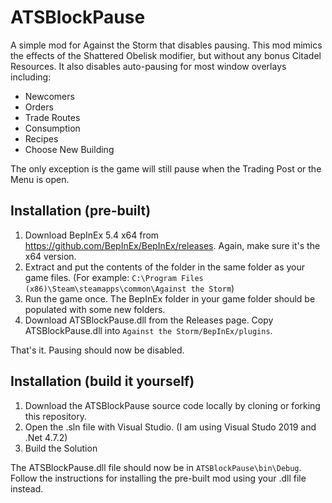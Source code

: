 # ATSBlockPause
A simple mod for Against the Storm that disables pausing. 
This mod mimics the effects of the Shattered Obelisk modifier, but without any bonus Citadel Resources.
It also disables auto-pausing for most window overlays including:

- Newcomers
- Orders
- Trade Routes
- Consumption
- Recipes
- Choose New Building

The only exception is the game will still pause when the Trading Post or the Menu is open.

## Installation (pre-built)
1. Download BepInEx 5.4 x64 from https://github.com/BepInEx/BepInEx/releases. Again, make sure it's the x64 version. 
2. Extract and put the contents of the folder in the same folder as your game files. (For example: `C:\Program Files (x86)\Steam\steamapps\common\Against the Storm`)
3. Run the game once. The BepInEx folder in your game folder should be populated with some new folders.
4. Download ATSBlockPause.dll from the Releases page. Copy ATSBlockPause.dll into `Against the Storm/BepInEx/plugins`.

That's it. Pausing should now be disabled.

## Installation (build it yourself)
1. Download the ATSBlockPause source code locally by cloning or forking this repository. 
2. Open the .sln file with Visual Studio. (I am using Visual Studo 2019 and .Net 4.7.2)
3. Build the Solution

The ATSBlockPause.dll file should now be in `ATSBlockPause\bin\Debug`. 
Follow the instructions for installing the pre-built mod using your .dll file instead.


